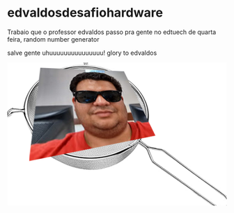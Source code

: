 # edvaldosdesafiohardware
Trabaio que o professor edvaldos passo pra gente no edtuech de quarta feira, random number generator

salve gente uhuuuuuuuuuuuuuuu! glory to edvaldos

<img src="https://raw.githubusercontent.com/yoctosecond/edvaldosdesafiohardware/main/assets/art%20(not%20important).png">
